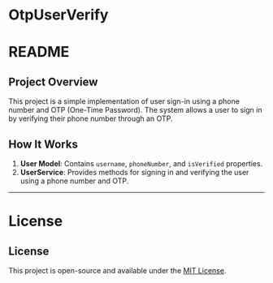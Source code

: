 # OtpUserVerify

# README

## Project Overview

This project is a simple implementation of user sign-in using a phone number and OTP (One-Time Password). The system allows a user to sign in by verifying their phone number through an OTP.

## How It Works

1. **User Model**: Contains `username`, `phoneNumber`, and `isVerified` properties.
2. **UserService**: Provides methods for signing in and verifying the user using a phone number and OTP.

---

# License
## License

This project is open-source and available under the [MIT License](LICENSE).
